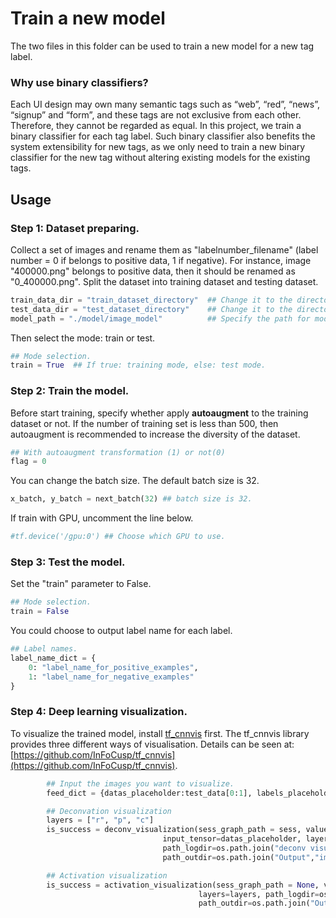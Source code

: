# Train a new model

The two files in this folder can be used to train a new model for a new tag label.

### Why use binary classifiers?
Each UI design may own many semantic tags such as “web”, “red”, “news”, “signup” and “form”, and these tags are not exclusive from each other. Therefore, they cannot be regarded as equal. In this project, we train a binary classifier for each tag label. Such binary classifier also benefits the system extensibility for new tags, as we only need to train a new binary classifier for the new tag without altering existing models for the existing tags. 

## Usage

### Step 1: Dataset preparing.
Collect a set of images and rename them as "labelnumber_filename" (label number = 0 if belongs to positive data, 1 if negative). For instance, image "400000.png" belongs to positive data, then it should be renamed as "0_400000.png". Split the dataset into training dataset and testing dataset.

```python
train_data_dir = "train_dataset_directory"  ## Change it to the directory of training dataset.
test_data_dir = "test_dataset_directory"    ## Change it to the directory of testing dataset.
model_path = "./model/image_model"          ## Specify the path for model saving.
```
Then select the mode: train or test.
```python
## Mode selection.
train = True  ## If true: training mode, else: test mode.
```
### Step 2: Train the model.
Before start training, specify whether apply **autoaugment** to the training dataset or not. If the number of training set is less than 500, then autoaugment is recommended to increase the diversity of the dataset.
```python
## With autoaugment transformation (1) or not(0)
flag = 0
```
You can change the batch size. The default batch size is 32.
```python
x_batch, y_batch = next_batch(32) ## batch size is 32.
```
If train with GPU, uncomment the line below.
```python
#tf.device('/gpu:0') ## Choose which GPU to use.
```
### Step 3: Test the model.

Set the "train" parameter to False.
```python
## Mode selection.
train = False
```
You could choose to output label name for each label.
```python
## Label names.
label_name_dict = {
    0: "label_name_for_positive_examples",
    1: "label_name_for_negative_examples"
}
```
### Step 4: Deep learning visualization.
To visualize the trained model, install [tf_cnnvis](https://github.com/InFoCusp/tf_cnnvis) first. The tf_cnnvis library provides three different ways of visualisation. Details can be seen at: [https://github.com/InFoCusp/tf_cnnvis](https://github.com/InFoCusp/tf_cnnvis). 
```python
        ## Input the images you want to visualize.
        feed_dict = {datas_placeholder:test_data[0:1], labels_placeholder: test_label[0:1], dropout_placeholdr: 1}

        ## Deconvation visualization
        layers = ["r", "p", "c"]
        is_success = deconv_visualization(sess_graph_path = sess, value_feed_dict = feed_dict, 
                                  input_tensor=datas_placeholder, layers=layers, 
                                  path_logdir=os.path.join("deconv visualization","img00"), 
                                  path_outdir=os.path.join("Output","img00"))

        ## Activation visualization
        is_success = activation_visualization(sess_graph_path = None, value_feed_dict = {datas_placeholder : test_data[0:1]}, 
                                          layers=layers, path_logdir=os.path.join("activation visualization","img00"), 
                                          path_outdir=os.path.join("Output","img00"))
```
